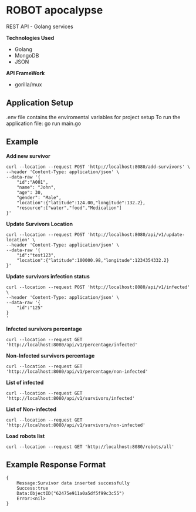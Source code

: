 # ROBOT apocalypse

REST API - Golang services

**Technologies Used**
- Golang
- MongoDB
- JSON

**API FrameWork**
- gorilla/mux


## Application Setup

.env file contains the enviromental variables for project setup
To run the application file:
    go run main.go
    

## Example

**Add new survivor**

    curl --location --request POST 'http://localhost:8080/add-survivors' \
    --header 'Content-Type: application/json' \
    --data-raw '{
        "id":"A001",
        "name": "John", 
        "age": 30, 
        "gender": "Male",
        "location":{"latitude":124.00,"longitude":132.2},
        "resource":["water","food","Medication"]
    }'
 

**Update Survivors Location**

    curl --location --request POST 'http://localhost:8080/api/v1/update-location' \
    --header 'Content-Type: application/json' \
    --data-raw '{
        "id":"test123",
        "location":{"latitude":100000.98,"longitude":1234354332.2}
    }'

**Update survivors infection status**

    curl --location --request POST 'http://localhost:8080/api/v1/infected' \
    --header 'Content-Type: application/json' \
    --data-raw '{
        "id":"125"
    }
    '

**Infected  survivors percentage**

    curl --location --request GET 'http://localhost:8080/api/v1/percentage/infected'

**Non-Infected  survivors percentage**
    
    curl --location --request GET 'http://localhost:8080/api/v1/percentage/non-infected'
   
**List of infected**

    curl --location --request GET 'http://localhost:8080/api/v1/survivors/infected'

**List of Non-infected**

    curl --location --request GET 'http://localhost:8080/api/v1/survivors/non-infected'
    
**Load robots list**

    curl --location --request GET 'http://localhost:8080/robots/all'

## Example Response Format

    {
        Message:Survivor data inserted successfully 
        Success:true 
        Data:ObjectID("62475e911a0a5df5f99c3c55") 
        Error:<nil>
    }